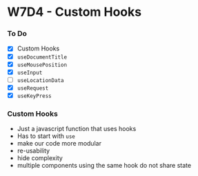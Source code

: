 # W7D4 - Custom Hooks

### To Do
- [x] Custom Hooks
- [x] `useDocumentTitle`
- [x] `useMousePosition`
- [x] `useInput`
- [ ] `useLocationData`
- [x] `useRequest`
- [x] `useKeyPress`

### Custom Hooks
- Just a javascript function that uses hooks
- Has to start with `use`
- make our code more modular
- re-usability
- hide complexity
- multiple components using the same hook do not share state

